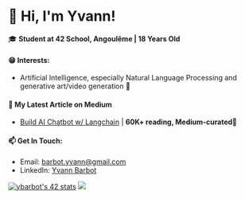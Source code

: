 # 👋 Hi, I'm Yvann!

🎓 **Student at 42 School, Angoulême | 18 Years Old**

#### 😁 Interests:
- Artificial Intelligence, especially Natural Language Processing and generative art/video generation 🤖


#### 📝 My Latest Article on Medium
- [Build AI Chatbot w/ Langchain](https://medium.com/better-programming/build-a-chatbot-on-your-csv-data-with-langchain-and-openai-ed121f85f0cd) | **60K+ reading, Medium-curated🌟**

#### 📫 Get In Touch:
- Email: [barbot.yvann@gmail.com](mailto:barbot.yvann@gmail.com)
- LinkedIn: [Yvann Barbot](https://www.linkedin.com/in/yvann-barbot/)

[![ybarbot's 42 stats](https://badge42.coday.fr/api/v2/clrummz9e490201p46utleuix/stats?cursusId=21&coalitionId=220)](https://github.com/Coday-meric/badge42)
![](https://github-readme-stats.vercel.app/api?username=yvann-ba&show_icons=true)
